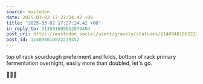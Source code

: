 ```yaml
---
source: mastodon
date: 2025-03-02 17:27:24.42 +00
title: "2025-03-02 17:27:24.42 +00"
in_reply_to: 113501609612079404
post_uri: https://mastodon.social/users/gravely/statuses/114094010822229352
post_id: 114094010822229352
---
```

top of rack sourdough preferment and folds, bottom of rack primary fermentation overnight, easily more than doubled, let's go.

🥹🥹🥹


